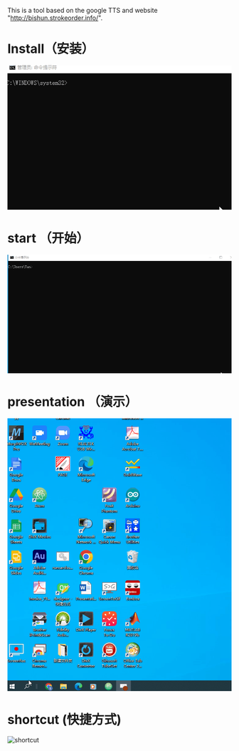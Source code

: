This is a tool based on the google TTS and website "http://bishun.strokeorder.info/".
# Install（安装）
![Install](https://github.com/shawnyanwang/chinese_learning_tool/blob/main/Introduction/Install%20chlt.gif)
# start （开始）
![start ](https://github.com/shawnyanwang/chinese_learning_tool/blob/main/Introduction/Start%20chlt.gif)
# presentation （演示）
![presentation](https://github.com/shawnyanwang/chinese_learning_tool/blob/main/Introduction/Install%20chlt2.gif)
# shortcut (快捷方式)
![shortcut](https://github.com/shawnyanwang/chinese_learning_tool/blob/main/Introduction/creat_shotcut.gif)
